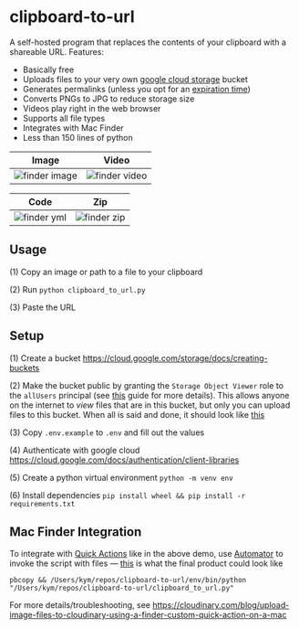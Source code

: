 # clipboard-to-url

A self-hosted program that replaces the contents of your clipboard with a shareable URL. Features:

- Basically free
- Uploads files to your very own [google cloud storage](https://cloud.google.com/storage) bucket
- Generates permalinks (unless you opt for an [expiration time](https://cloud.google.com/storage/docs/lifecycle))
- Converts PNGs to JPG to reduce storage size
- Videos play right in the web browser
- Supports all file types
- Integrates with Mac Finder
- Less than 150 lines of python

| Image | Video |
|---|---|
| ![finder image](https://github.com/kym6464/clipboard-to-url/assets/36041631/fc8df94c-9d01-4d9c-9f85-ac2c6ec9aa84) | ![finder video](https://github.com/kym6464/clipboard-to-url/assets/36041631/a0506636-6c20-4014-8e89-a77f04c6a523) |

| Code | Zip |
|---|---|
| ![finder yml](https://github.com/kym6464/clipboard-to-url/assets/36041631/8f05bcb2-7cdf-4b67-ad88-d2eb51e13f90) | ![finder zip](https://github.com/kym6464/clipboard-to-url/assets/36041631/58399047-8aa2-4d03-b9ef-360f98f2de35) |

## Usage

(1) Copy an image or path to a file to your clipboard

(2) Run `python clipboard_to_url.py`

(3) Paste the URL

## Setup

(1) Create a bucket https://cloud.google.com/storage/docs/creating-buckets

(2) Make the bucket public by granting the `Storage Object Viewer` role to the `allUsers` principal (see [this](https://cloud.google.com/storage/docs/access-control/making-data-public) guide for more details). This allows anyone on the internet to _view_ files that are in this bucket, but only you can upload files to this bucket. When all is said and done, it should look like [this](https://github.com/kym6464/clipboard-to-url/assets/36041631/a50e0832-ff02-4ffb-84a2-69a711fa507f)

(3) Copy `.env.example` to `.env` and fill out the values

(4) Authenticate with google cloud https://cloud.google.com/docs/authentication/client-libraries

(5) Create a python virtual environment `python -m venv env`

(6) Install dependencies `pip install wheel && pip install -r requirements.txt`

## Mac Finder Integration

To integrate with [Quick Actions](https://support.apple.com/guide/mac-help/perform-quick-actions-in-the-finder-on-mac-mchl97ff9142/mac) like in the above demo, use [Automator](https://support.apple.com/guide/automator/welcome/mac) to invoke the script with files — [this](https://github.com/kym6464/clipboard-to-url/assets/36041631/eaaab735-52d5-485c-978e-9ce66ed70f74) is what the final product could look like

```
pbcopy && /Users/kym/repos/clipboard-to-url/env/bin/python "/Users/kym/repos/clipboard-to-url/clipboard_to_url.py"
```

For more details/troubleshooting, see https://cloudinary.com/blog/upload-image-files-to-cloudinary-using-a-finder-custom-quick-action-on-a-mac
